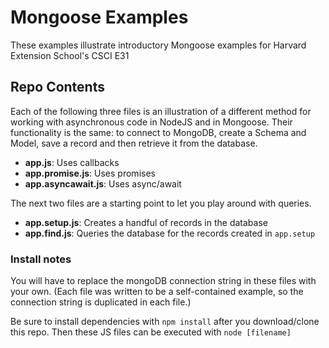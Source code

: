 # Mongoose Examples
These examples illustrate introductory Mongoose examples for Harvard Extension School's CSCI E31
## Repo Contents
Each of the following three files is an illustration of a different method for working with asynchronous code in NodeJS and in Mongoose. Their functionality is the same: to connect to MongoDB, create a Schema and Model, save a record and then retrieve it from the database.

+ **app.js**: Uses callbacks
+ **app.promise.js**: Uses promises
+ **app.asyncawait.js**: Uses async/await

The next two files are a starting point to let you play around with queries.

+ **app.setup.js**: Creates a handful of records in the database
+ **app.find.js**: Queries the database for the records created in `app.setup`  

### Install notes
You will have to replace the mongoDB connection string in these files with your own. (Each file was written to be a self-contained example, so the connection string is duplicated in each file.)

Be sure to install dependencies with `npm install` after you download/clone this repo. Then these JS files can be executed with `node [filename]`

